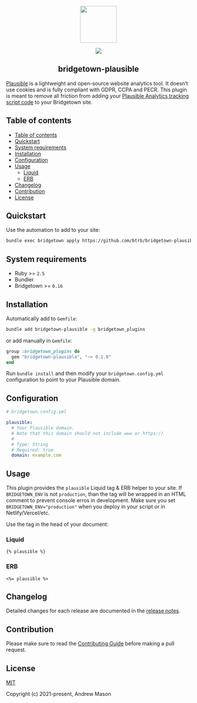 <p align="center">
  <a href="https://github.com/bt-rb" target="_blank" rel="noopener noreferrer">
    <img src=".github/media/logo.svg" width="100px">
  </a>
</p>

<p align="center">
  <img src="https://img.shields.io/github/license/bt-rb/.github">
</p>

<h2 align="center">bridgetown-plausible</h2>

[Plausible](https://plausible.io) is a lightweight and open-source website analytics tool. It doesn’t use cookies and is fully compliant with GDPR, CCPA and PECR. This plugin is meant to remove all friction from adding your [Plausible Analytics tracking script code](https://docs.plausible.io/plausible-script) to your Bridgetown site.

## Table of contents

- [Table of contents](#table-of-contents)
- [Quickstart](#quickstart)
- [System requirements](#system-requirements)
- [Installation](#installation)
- [Configuration](#configuration)
- [Usage](#usage)
  - [Liquid](#liquid)
  - [ERB](#erb)
- [Changelog](#changelog)
- [Contribution](#contribution)
- [License](#license)

## Quickstart

Use the automation to add to your site:

```sh
bundle exec bridgetown apply https://github.com/btrb/bridgetown-plausible
```

## System requirements

- Ruby >= `2.5`
- Bundler
- Bridgetown >= `0.16`

## Installation

Automatically add to `Gemfile`:

```bash
bundle add bridgetown-plausible -g bridgetown_plugins
```

or add manually in `Gemfile`:

```ruby
group :bridgetown_plugins do
  gem "bridgetown-plausible", "~> 0.1.0"
end
```

Run `bundle install` and then modify your `bridgetown.config.yml` configuration to point to your Plausible domain.

## Configuration

```yml
# bridgetown.config.yml

plausible:
  # Your Plausible domain.
  # Note that this domain should not include www or https://
  #
  # Type: String
  # Required: true
  domain: example.com
```

## Usage

This plugin provides the `plausible` Liquid tag & ERB helper to your site. If `BRIDGETOWN_ENV` is not `production`, than the tag will be wrapped in an HTML comment to prevent console erros in development. Make sure you set `BRIDGETOWN_ENV="production"` when you deploy in your script or in Netlify/Vercel/etc.

Use the tag in the head of your document:

### Liquid

```liquid
{% plausible %}
```

### ERB

```erb
<%= plausible %>
```

## Changelog

Detailed changes for each release are documented in the [release notes](https://github.com/bt-rb/bridgetown-plausible/releases).

## Contribution

Please make sure to read the [Contributing Guide](.github/CONTRIBUTING.md) before making a pull request.

## License

[MIT](https://opensource.org/licenses/MIT)

Copyright (c) 2021-present, Andrew Mason
